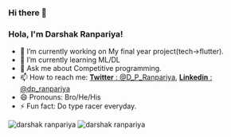 ### Hi there 👋

### Hola, I'm Darshak Ranpariya!

- 🔭 I’m currently working on My final year project(tech->flutter).
- 🌱 I’m currently learning ML/DL
- 💬 Ask me about Competitive programming.
- 📫 How to reach me: [**Twitter** : @D_P_Ranpariya](https://twitter.com/D_P_Ranpariya), [**Linkedin** : @dp_ranpariya](https://www.linkedin.com/in/darshak-ranpariya-51b702152/)
- 😄 Pronouns: Bro/He/His
- ⚡ Fun fact: Do type racer everyday.

![darshak ranpariya](https://github-readme-stats.vercel.app/api?username=darshakpranpariya&theme=radical&show_icons=true)
![darshak ranpariya](https://github-readme-stats.vercel.app/api/top-langs/?username=darshakpranpariya)
